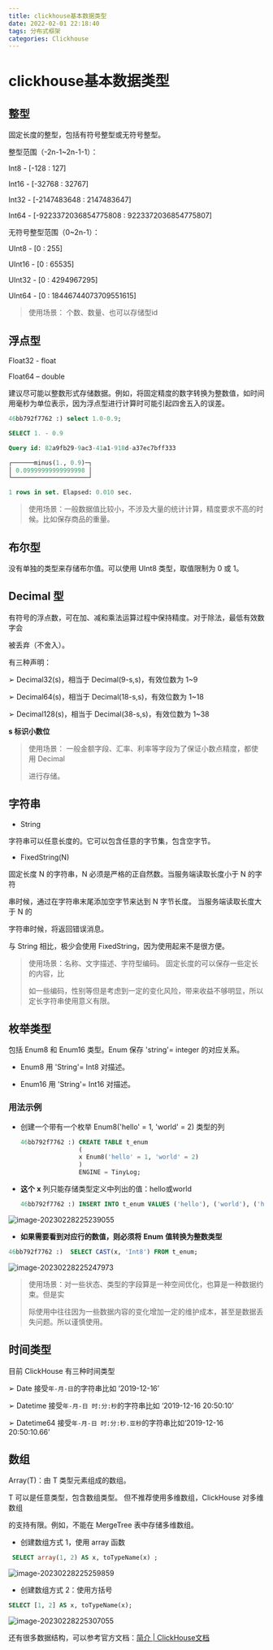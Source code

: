 ```yaml
---
title: clickhouse基本数据类型
date: 2022-02-01 22:18:40
tags: 分布式框架
categories: Clickhouse
---
```


# clickhouse基本数据类型

##  **整型**

固定长度的整型，包括有符号整型或无符号整型。

整型范围（-2n-1~2n-1-1）：

Int8 - [-128 : 127]

Int16 - [-32768 : 32767]

Int32 - [-2147483648 : 2147483647]

Int64 - [-9223372036854775808 : 9223372036854775807]

无符号整型范围（0~2n-1）：

UInt8 - [0 : 255]

UInt16 - [0 : 65535]

UInt32 - [0 : 4294967295]

UInt64 - [0 : 18446744073709551615]

> 使用场景： 个数、数量、也可以存储型id

## **浮点型**

Float32 - float

Float64 – double

建议尽可能以整数形式存储数据。例如，将固定精度的数字转换为整数值，如时间用毫秒为单位表示，因为浮点型进行计算时可能引起四舍五入的误差。

```sql
46bb792f7762 :) select 1.0-0.9;

SELECT 1. - 0.9

Query id: 82a9fb29-9ac3-41a1-918d-a37ec7bff333

┌──────minus(1., 0.9)─┐
│ 0.09999999999999998 │
└─────────────────────┘

1 rows in set. Elapsed: 0.010 sec.
```

> 使用场景：一般数据值比较小，不涉及大量的统计计算，精度要求不高的时候。比如保存商品的重量。

## 布尔型

没有单独的类型来存储布尔值。可以使用 UInt8 类型，取值限制为 0 或 1。

## **Decimal** **型**

有符号的浮点数，可在加、减和乘法运算过程中保持精度。对于除法，最低有效数字会

被丢弃（不舍入）。

有三种声明：

➢ Decimal32(s)，相当于 Decimal(9-s,s)，有效位数为 1~9

➢ Decimal64(s)，相当于 Decimal(18-s,s)，有效位数为 1~18

➢ Decimal128(s)，相当于 Decimal(38-s,s)，有效位数为 1~38

**s 标识小数位**

> 使用场景： 一般金额字段、汇率、利率等字段为了保证小数点精度，都使用 Decimal
>
> 进行存储。

## **字符串**

- String

字符串可以任意长度的。它可以包含任意的字节集，包含空字节。

- FixedString(N)

固定长度 N 的字符串，N 必须是严格的正自然数。当服务端读取长度小于 N 的字符

串时候，通过在字符串末尾添加空字节来达到 N 字节长度。 当服务端读取长度大于 N 的

字符串时候，将返回错误消息。

与 String 相比，极少会使用 FixedString，因为使用起来不是很方便。

> 使用场景：名称、文字描述、字符型编码。 固定长度的可以保存一些定长的内容，比
>
> 如一些编码，性别等但是考虑到一定的变化风险，带来收益不够明显，所以定长字符串使用意义有限。

## **枚举类型**

包括 Enum8 和 Enum16 类型。Enum 保存 'string'= integer 的对应关系。

- Enum8 用 'String'= Int8 对描述。

- Enum16 用 'String'= Int16 对描述。

### 用法示例

- 创建一个带有一个枚举 Enum8('hello' = 1, 'world' = 2) 类型的列

  ```sql
  46bb792f7762 :) CREATE TABLE t_enum
                  (
                  x Enum8('hello' = 1, 'world' = 2)
                  )
                  ENGINE = TinyLog;
  ```

- **这个** **x** 列只能存储类型定义中列出的值：hello或world

  ```sql
  46bb792f7762 :) INSERT INTO t_enum VALUES ('hello'), ('world'), ('hello');
  ```

![image-20230228225239055](https://panyuro.oss-cn-beijing.aliyuncs.com/image-20230228225239055.png)

- **如果需要看到对应行的数值，则必须将** **Enum** **值转换为整数类型**

```sql
46bb792f7762 :)  SELECT CAST(x, 'Int8') FROM t_enum;
```

![image-20230228225247973](https://panyuro.oss-cn-beijing.aliyuncs.com/image-20230228225247973.png)

>使用场景：对一些状态、类型的字段算是一种空间优化，也算是一种数据约束。但是实
>
>际使用中往往因为一些数据内容的变化增加一定的维护成本，甚至是数据丢失问题。所以谨慎使用。

## **时间类型**

目前 ClickHouse 有三种时间类型

➢ Date 接受`年-月-日`的字符串比如 ‘2019-12-16’ 

➢ Datetime 接受`年-月-日 时:分:秒`的字符串比如 ‘2019-12-16 20:50:10’ 

➢ Datetime64 接受`年-月-日 时:分:秒.亚秒`的字符串比如‘2019-12-16 20:50:10.66’

## **数组**

Array(T)：由 T 类型元素组成的数组。

T 可以是任意类型，包含数组类型。 但不推荐使用多维数组，ClickHouse 对多维数组

的支持有限。例如，不能在 MergeTree 表中存储多维数组。

- 创建数组方式 1，使用 array 函数

```sql
 SELECT array(1, 2) AS x, toTypeName(x) ;
```

![image-20230228225259859](https://panyuro.oss-cn-beijing.aliyuncs.com/image-20230228225259859.png)

- 创建数组方式 2：使用方括号

```sql
SELECT [1, 2] AS x, toTypeName(x);
```

![image-20230228225307055](https://panyuro.oss-cn-beijing.aliyuncs.com/image-20230228225307055.png)

还有很多数据结构，可以参考官方文档：[简介 | ClickHouse文档](https://clickhouse.com/docs/zh/sql-reference/data-types/)

